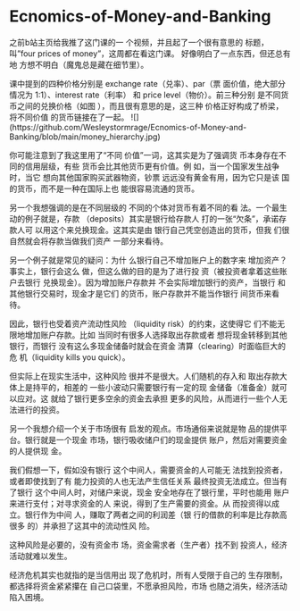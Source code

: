 # Ecnomics-of-Money-and-Banking
<p>之前b站主页给我推了这门课的一
个视频，并且起了一个很有意思的
标题，叫”four prices of 
money”，这周都在看这门课。
好像明白了一点东西，但还总有地
方想不明白（魔鬼总是藏在细节里）。
<p>课中提到的四种价格分别是
exchange rate（兑率）、par（票
面价值，绝大部分情况为
1:1）、interest rate（利率） 和
price level（物价）。前三种分别
是不同货币之间的兑换价格（如图
），而且很有意思的是，这三种
价格正好构成了桥梁，将不同价值
的货币链接在了一起。
![](https://github.com/Wesleystormrage/Ecnomics-of-Money-and-Banking/blob/main/money_hierarchy.jpg)
<p>你可能注意到了我这里用了“不同
价值”一词，这其实是为了强调货
币本身存在不同的信用层级，有些
货币会比其他货币更有价值。例
如，当一个国家发生战争时，当它
想向其他国家购买武器物资，钞票
远远没有黄金有用，因为它只是该
国的货币，而不是一种在国际上也
能很容易流通的货币。
<p>另一个我想强调的是在不同层级的
不同的个体对货币有着不同的看
法。一个最生动的例子就是，存款
（deposits）其实是银行给存款人
打的一张“欠条”，承诺存款人可
以用这个来兑换现金。这其实是由
银行自己凭空创造出的货币，但我
们很自然就会将存款当做我们资产
一部分来看待。
<p>另一个例子就是常见的疑问：为什
么银行自己不增加账户上的数字来
增加资产？事实上，银行会这么
做，但这么做的目的是为了进行投
资（被投资者拿着这些账户去银行
兑换现金）。因为增加账户存款并
不会实际增加银行的资产，当银行
和其他银行交易时，现金才是它们
的货币，账户存款并不能当作银行
间货币来看待。
<p>因此，银行也受着资产流动性风险
（liquidity	risk）的约束，这使得它
们不能无限地增加账户存款。比如
当同时有很多人选择取出存款或者
想将现金转移到其他银行，而银行
没有这么多现金储备时就会在资金
清算（clearing）时面临巨大的危
机（liquidity kills you quick）。
<p>但实际上在现实生活中，这种风险
很并不是很大。人们随机的存入和
取出存款大体上是持平的，相差的
一些小波动只需要银行有一定的现
金储备（准备金）就可以应对。这
就给了银行更多空余的资金去承担
更多的风险，从而进行一些个人无
法进行的投资。
<p>另一个我想介绍一个关于市场很有
启发的观点。市场通俗来说就是物
品的提供平台。银行就是一个现金
市场，银行吸收储户们的现金提供
账户，然后对需要资金的人提供现
金。<p>我们假想一下，假如没有银行
这个中间人，需要资金的人可能无
法找到投资者，或者即使找到了有
能力投资的人也无法产生信任关系
最终投资无法成立。但当有了银行
这个中间人时，对储户来说，现金
安全地存在了银行里，平时也能用
账户来进行支付；对寻求资金的人
来说，得到了生产需要的资金。从
而投资得以成立。银行作为中间
人，赚取了两者之间的利润差（银
行的借款的利率是比存款高很多
的）并承担了这其中的流动性风
险。
<p>这种风险是必要的，没有资金市
场，资金需求者（生产者）找不到
投资人，经济活动就难以发生。
<p>经济危机其实也就指的是当信用出
现了危机时，所有人受限于自己的
生存限制，都选择将资金紧紧攥在
自己口袋里，不愿承担风险，市场
也随之消失，经济活动陷入困境。
